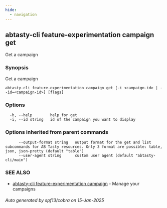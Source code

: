 ```yaml
---
hide:
  - navigation
---
```

## abtasty-cli feature-experimentation campaign get

Get a campaign

### Synopsis

Get a campaign

```
abtasty-cli feature-experimentation campaign get [-i <campaign-id> | --id=<campaign-id>] [flags]
```

### Options

```
  -h, --help        help for get
  -i, --id string   id of the campaign you want to display
```

### Options inherited from parent commands

```
      --output-format string   output format for the get and list subcommands for AB Tasty resources. Only 3 format are possible: table, json, json-pretty (default "table")
      --user-agent string      custom user agent (default "abtasty-cli/main")
```

### SEE ALSO

* [abtasty-cli feature-experimentation campaign](abtasty-cli_feature-experimentation_campaign.md)	 - Manage your campaigns

###### Auto generated by spf13/cobra on 15-Jan-2025
